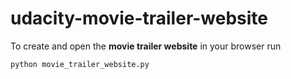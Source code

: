 # udacity-movie-trailer-website

To create and open the **movie trailer website** in your browser run

	python movie_trailer_website.py
